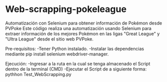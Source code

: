 # Web-scrapping-pokeleague

Automatización con Selenium para obtener información de Pokémon desde PVPoke
Este código realiza una automatización usando Selenium para extraer información de los mejores Pokémon en las ligas "Great League" y "Ultra League" desde el sitio web PVPoke. 

Pre-requisitos:
-Tener Python instalado.
-Instalar las dependencias mediante pip install selenium webdriver-manager.

Ejecución:
-Ingresar a la ruta en la cual se tenga almacenado el Script dentro de la terminal (CMD)
-Ejecutar el Script de a siguiente forma: pythhon Test_WebScrapping.py
